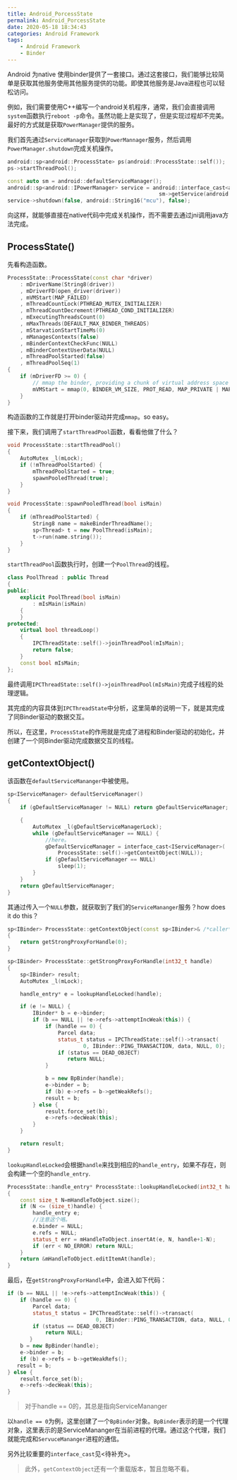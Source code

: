 ```yaml
---
title: Android_PorcessState
permalink: Android_PorcessState
date: 2020-05-18 18:34:43
categories: Android Framework
tags: 
    - Android Framework
    - Binder
---
```


Android 为native 使用binder提供了一套接口。通过这套接口，我们能够比较简单是获取其他服务使用其他服务提供的功能。即使其他服务是Java进程也可以轻松访问。

例如，我们需要使用C++编写一个android关机程序，通常，我们会直接调用`system`函数执行`reboot -p`命令。虽然功能上是实现了，但是实现过程却不完美。最好的方式就是获取`PowerManager`提供的服务。

我们首先通过`ServiceManager`获取到`PowerMannager`服务，然后调用`PowerManager.shutdown`完成关机操作。

```c++
android::sp<android::ProcessState> ps(android::ProcessState::self());
ps->startThreadPool();

const auto sm = android::defaultServiceManager();
android::sp<android::IPowerManager> service = android::interface_cast<android::IPowerManager>(
                                                sm->getService(android::String16("power")));
service->shutdown(false, android::String16("mcu"), false); 
```

向这样，就能够直接在native代码中完成关机操作，而不需要去通过jni调用java方法完成。



## ProcessState()

先看构造函数。

```c++
ProcessState::ProcessState(const char *driver)
    : mDriverName(String8(driver))
    , mDriverFD(open_driver(driver))
    , mVMStart(MAP_FAILED)
    , mThreadCountLock(PTHREAD_MUTEX_INITIALIZER)
    , mThreadCountDecrement(PTHREAD_COND_INITIALIZER)
    , mExecutingThreadsCount(0)
    , mMaxThreads(DEFAULT_MAX_BINDER_THREADS)
    , mStarvationStartTimeMs(0)
    , mManagesContexts(false)
    , mBinderContextCheckFunc(NULL)
    , mBinderContextUserData(NULL)
    , mThreadPoolStarted(false)
    , mThreadPoolSeq(1)
{
    if (mDriverFD >= 0) {
        // mmap the binder, providing a chunk of virtual address space to receive transactions.
        mVMStart = mmap(0, BINDER_VM_SIZE, PROT_READ, MAP_PRIVATE | MAP_NORESERVE, mDriverFD, 0);
    }
}
```

构造函数的工作就是打开binder驱动并完成`mmap`。so easy。

接下来，我们调用了`startThreadPool`函数，看看他做了什么？

```c++
void ProcessState::startThreadPool()
{
    AutoMutex _l(mLock);
    if (!mThreadPoolStarted) {
        mThreadPoolStarted = true;
        spawnPooledThread(true);
    }
}

void ProcessState::spawnPooledThread(bool isMain)
{
    if (mThreadPoolStarted) {
        String8 name = makeBinderThreadName();
        sp<Thread> t = new PoolThread(isMain);
        t->run(name.string());
    }
}
```

`startThreadPool`函数执行时，创建一个`PoolThread`的线程。

```c++
class PoolThread : public Thread
{
public:
    explicit PoolThread(bool isMain)
        : mIsMain(isMain)
    {
    }
protected:
    virtual bool threadLoop()
    {
        IPCThreadState::self()->joinThreadPool(mIsMain);
        return false;
    }
    const bool mIsMain;
};
```

最终调用`IPCThreadState::self()->joinThreadPool(mIsMain)`完成子线程的处理逻辑。

其完成的内容具体到`IPCThreadState`中分析，这里简单的说明一下，就是其完成了同Binder驱动的数据交互。

所以，在这里，`ProcessState`的作用就是完成了进程和Binder驱动的初始化，并创建了一个同Binder驱动完成数据交互的线程。



## getContextObject()

该函数在`defaultServiceMananger`中被使用。

```c++
sp<IServiceManager> defaultServiceManager()
{
    if (gDefaultServiceManager != NULL) return gDefaultServiceManager;

    {
        AutoMutex _l(gDefaultServiceManagerLock);
        while (gDefaultServiceManager == NULL) {
            //here。
            gDefaultServiceManager = interface_cast<IServiceManager>(
                ProcessState::self()->getContextObject(NULL));
            if (gDefaultServiceManager == NULL)
                sleep(1);
        }
    }
    return gDefaultServiceManager;
}
```

其通过传入一个`NULL`参数，就获取到了我们的`ServiceMananger`服务？how does  it do this？

```c++
sp<IBinder> ProcessState::getContextObject(const sp<IBinder>& /*caller*/)
{
    return getStrongProxyForHandle(0);
}

sp<IBinder> ProcessState::getStrongProxyForHandle(int32_t handle)
{
    sp<IBinder> result;
    AutoMutex _l(mLock);

    handle_entry* e = lookupHandleLocked(handle);

    if (e != NULL) {
        IBinder* b = e->binder;
        if (b == NULL || !e->refs->attemptIncWeak(this)) {
            if (handle == 0) {
                Parcel data;
                status_t status = IPCThreadState::self()->transact(
                        0, IBinder::PING_TRANSACTION, data, NULL, 0);
                if (status == DEAD_OBJECT)
                   return NULL;
            }

            b = new BpBinder(handle); 
            e->binder = b;
            if (b) e->refs = b->getWeakRefs();
            result = b;
        } else {
            result.force_set(b);
            e->refs->decWeak(this);
        }
    }

    return result;
}
```

`lookupHandleLocked`会根据`handle`来找到相应的`handle_entry`，如果不存在，则会构建一个空的`handle_entry`.

```c++
ProcessState::handle_entry* ProcessState::lookupHandleLocked(int32_t handle)
{
    const size_t N=mHandleToObject.size();
    if (N <= (size_t)handle) {
        handle_entry e;
        //注意这个咯。
        e.binder = NULL;
        e.refs = NULL;
        status_t err = mHandleToObject.insertAt(e, N, handle+1-N);
        if (err < NO_ERROR) return NULL;
    }
    return &mHandleToObject.editItemAt(handle);
}
```

最后，在`getStrongProxyForHandle`中，会进入如下代码：

```c++
if (b == NULL || !e->refs->attemptIncWeak(this)) {
	if (handle == 0) {
		Parcel data;
		status_t status = IPCThreadState::self()->transact(
							0, IBinder::PING_TRANSACTION, data, NULL, 0);
		if (status == DEAD_OBJECT)
            return NULL;
       }
    b = new BpBinder(handle); 
    e->binder = b;
    if (b) e->refs = b->getWeakRefs();
   result = b;
} else {
    result.force_set(b);
    e->refs->decWeak(this);
}	
```

> 对于handle == 0的，其总是指向ServiceMananger

以`handle == 0`为例，这里创建了一个`BpBinder`对象。`BpBinder`表示的是一个代理对象，这里表示的是ServiceMananger在当前进程的代理。通过这个代理，我们就能完成和`ServuceMananger`进程的通信。



另外比较重要的`interface_cast`见<待补充>。

> 此外，`getContextObject`还有一个重载版本，暂且忽略不看。



